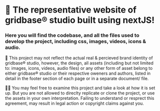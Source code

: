 # 🤠 The representative website of gridbase® studio built using nextJS!
### Here you will find the codebase, and all the files used to develop the project, including css, images, videos, icons & audio. 
👻   This project may not reflect the actual real & percieved brand identity of gridbase® studio, however, the design, all assets (including but not limited to: images, icons, videos, audio files) or any other form of asset belong to either gridbase® studio or their respective oweners and authors, listed in detail in the footer section of each page or in a separate document/ file.

✌🏻  You may feel free to examine this project and take a look at how it is set up. But you are not allowed to direclty replicate or clone the project, or use the assets in your own interpretation. Failing to understand or resprect this agreement, may result in legal action or copyright claims against you.
